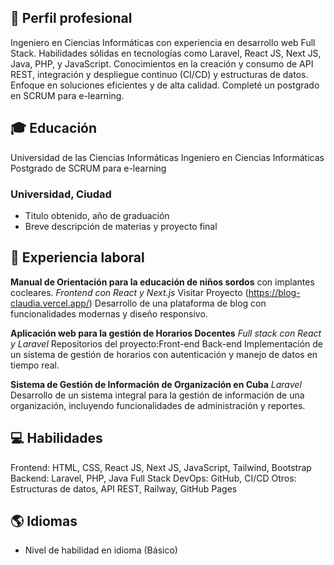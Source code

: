 ## 💼 Perfil profesional
Ingeniero  en  Ciencias  Informáticas  con  experiencia  en  desarrollo
web  Full  Stack.  Habilidades  sólidas  en  tecnologías  como  Laravel,
React  JS,  Next  JS,  Java,  PHP,  y  JavaScript.  Conocimientos  en  la
creación  y  consumo  de  API  REST,  integración  y  despliegue
continuo  (CI/CD)  y  estructuras  de  datos.  Enfoque  en  soluciones
eficientes  y  de  alta  calidad.  Completé  un  postgrado  en  SCRUM
para e-learning.

## 🎓 Educación

Universidad de las Ciencias Informáticas
Ingeniero en Ciencias Informáticas
Postgrado de SCRUM para e-learning
### Universidad, Ciudad
- Titulo obtenido, año de graduación
- Breve descripción de materias y proyecto final

## 💼 Experiencia laboral

**Manual de Orientación para la educación de niños sordos**
con implantes cocleares.
*Frontend con React y Next.js*
Visitar Proyecto (https://blog-claudia.vercel.app/)
Desarrollo de una plataforma de blog con funcionalidades
modernas y diseño responsivo.

**Aplicación web para la gestión de Horarios Docentes**
*Full stack con React y Laravel*
Repositorios del proyecto:Front-end Back-end
Implementación de un sistema de gestión de horarios con
autenticación y manejo de datos en tiempo real.

**Sistema de Gestión de Información de Organización en Cuba**
*Laravel*
Desarrollo de un sistema integral para la gestión de
información de una organización, incluyendo
funcionalidades de administración y reportes.


## 💻 Habilidades
Frontend:
HTML, CSS,
React JS,
Next JS,
JavaScript,
Tailwind,
Bootstrap
Backend:
Laravel, PHP,
Java
Full Stack
DevOps:
GitHub,
CI/CD
Otros:
Estructuras
de datos, API
REST,
Railway,
GitHub Pages

## 🌎 Idiomas

- Nivel de habilidad en idioma (Básico)
